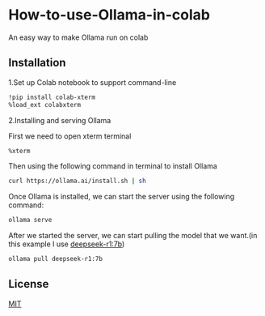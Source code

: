 # How-to-use-Ollama-in-colab
An easy way to make Ollama run on colab
## Installation
1.Set up Colab notebook to support command-line

```bash
!pip install colab-xterm
%load_ext colabxterm
```

2.Installing and serving Ollama

  First we need to open xterm terminal
```bash
%xterm
```
  Then using the following command in terminal to install Ollama
```bash
curl https://ollama.ai/install.sh | sh
```
  Once Ollama is installed, we can start the server using the following command:
```bash
ollama serve
```
  After we started the server, we can start pulling the model that we want.(in this example I use [deepseek-r1:7b](https://huggingface.co/deepseek-ai/DeepSeek-R1-Distill-Qwen-7B))
```bash
ollama pull deepseek-r1:7b
```
## License

[MIT](https://choosealicense.com/licenses/mit/)
